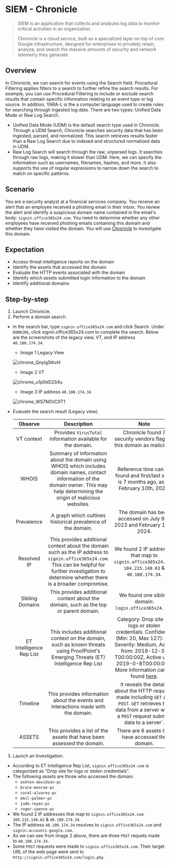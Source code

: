 # SIEM - Chronicle
>  SIEM is an application that collects and analyzes log data to monitor critical activities in an organization.

>  Chronicle is a cloud service, built as a specialized layer on top of core Google infrastructure, designed for enterprises to privately retain, analyze, and search the massive amounts of security and network telemetry they generate.

## Overview 

In Chronicle, we can search for events using the Search field. Procedural Filtering applies filters to a search to further refine the search results. For example, you can use Procedural Filtering to include or exclude search results that contain specific information relating to an event type or log source. In addition, YARA-L is the a computer language used to create rules for searching through ingested log data. 
There are two types: Unified Data Mode or Raw Log Search. 
*  Unified Data Mode (UDM) is the default search type used in Chronicle. Through a UDM Search, Chronicle searches security data that has been ingested, parsed, and normalized. This search retrieves results faster than a Raw Log Search due to indexed and structured normalized data in UDM.
*  Raw Log Search will search through the raw, unparsed logs. It searches through raw logs, making it slower than UDM. Here, we can specify the information such as usernames, filenames, hashes, and more. It also supports the use of regular expressions to narrow down the search to match on specific patterns. 

## Scenario 

You are a security analyst at a financial services company. You receive an alert that an employee received a phishing email in their inbox. You review the alert and identify a suspicious domain name contained in the email's body: `signin.office365x24.com`. You need to determine whether any other employees have received phishing emails containing this domain and whether they have visited the domain. You will use [Chronicle](https://demo.backstory.chronicle.security/?warstory=) to investigate this domain.

## Expectation 
* Access threat intelligence reports on the domain
* Identify the assets that accessed the domain
* Evaluate the HTTP events associated with the domain
* Identify which assets submitted login information to the domain
* Identify additional domains

## Step-by-step 

1. Launch Chronicle.
2. Perform a domain search.
* In the search bar, type `signin.office365x24.com` and click Search. Under `DOMAINS`, click signin.office365x24.com to complete the search. Below are the screenshots of the legacy view, VT, and IP address `40.100.174.34`.
    
  * Image 1 Legacy View
    
  ![chrome_QnyIg5thvH](https://github.com/QtadaGM/CybersecurityPortfolio/assets/135963482/c7f605fc-8796-4d97-948b-e207cbd06f49)

  * Image 2 VT 
  
  ![chrome_u1p0eD2S4u](https://github.com/QtadaGM/CybersecurityPortfolio/assets/135963482/45c34c3f-21e0-4c19-aa07-1f9569078237)

  * Image 3 IP address `40.100.174.34`
  
  ![chrome_WS7N0VCXT1](https://github.com/QtadaGM/CybersecurityPortfolio/assets/135963482/93256920-bd8b-4246-b3d6-a876f6df6af9)

  
* Evaluate the search result (Legacy view).
   
  | Observe | Description | Note |
  | :----: | :----: | :----: |
  | VT context | Provides  `VirusTotal` information available for the domain. | Chronicle found 7 security vendors flagged this domain as malicious.  | 
  | WHOIS | Summary of information about the domain using WHOIS which includes domain names, contact information of the domain owner. This may help determining the origin of malicious websites. | Reference time can be found and first/last seen is 7 months ago, as of February 10th, 2024. |
  | Prevalence | A graph which outlines historical prevalence of the domain. | The domain has been accessed on July 9th, 2023 and February 10th, 2024. |
  | Resolved IP | This provides additional context about the domain such as the IP address to `signin.office365x24.com`. This can be helpful for further investigation to determine whether there is a broader compromise. | We found 2 IP addresses that map to `signin.office365x24.com`: `104.215.148.63` & `40.100.174.34`. |
  | Sibling Domains | This provides additional context about the domain, such as the top or parent domain. | We found one sibling domain: `login.office365x24.com`.
  | ET Intelligence Rep List | This includes additional context on the domain, such as known threats using ProofPoint's Emerging Threats (ET) Intelligence Rep List | Category: Drop site for logs or stolen credentials. Confidence (Min: 20, Max 127): 22, Severity: Medium, Active from: 2018-12-31 T00:00:00Z, Active until: 2019-0-8T00:00:00Z. More information can be found [here](https://tools.emergingthreats.net/docs/ET%20Intelligence%20Rep%20List%20Tech%20Description.pdf).|
  | Timeline | This provides information about the events and interactions made with the domain. | It reveals the details about the HTTP requests made including `GET` and `POST`. `GET` retrieves the data from a server while a `POST` request submits data to a server`.|
  | ASSETS | This provides a list of the assets that have been assessed the domain. | There are 6 assets that have accessed the domain. |

3. Launch an Investigation. 
  * According to ET Intelligence Rep List, `signin.office365x24.com` is categorized as "Drop site for logs or stolen credentials".
  * The following assets are those who accessed the domain:
      * `ashton-davidson-pc`
      * `bruce-monroe-pc`
      * `coral-alvarez-pc`
      * `emil-palmer-pc`
      * `jude-reyes-pc`
      * `roger-spence-pc`
  * We found 2 IP addresses that map to `signin.office365x24.com`: `104.215.148.63` & `40.100.174.34`.
  * The IP address `40.100.174.34` resolves to `signin.office365x24.com` and `signin.accounts-google.com`.
  * As we can see from image 2 above, there are three `POST` requets made to `40.100.174.34`.
  * Some `POST` requests were made to `signin.office365x24.com`. Their target URL of the web page were sent to `http://signin.office365x24.com/login.php`. 
